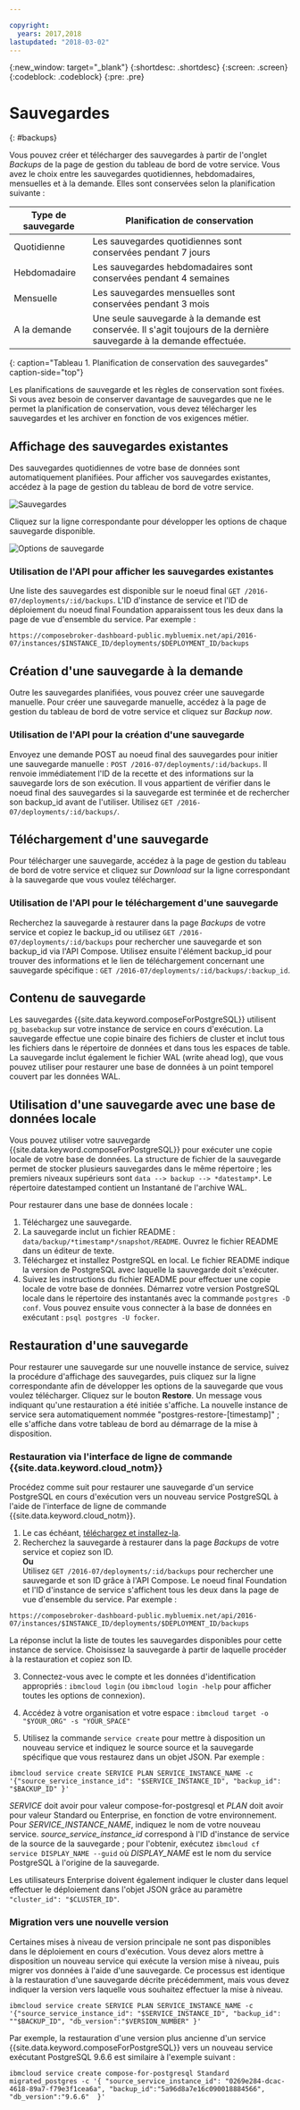 ```yaml
---

copyright:
  years: 2017,2018
lastupdated: "2018-03-02"
---
```


{:new_window: target="_blank"}
{:shortdesc: .shortdesc}
{:screen: .screen}
{:codeblock: .codeblock}
{:pre: .pre}

# Sauvegardes
{: #backups}

Vous pouvez créer et télécharger des sauvegardes à partir de l'onglet _Backups_ de la page de gestion du tableau de bord de votre service. Vous avez le choix entre les sauvegardes quotidiennes, hebdomadaires, mensuelles et à la demande. Elles sont conservées selon la planification suivante :

Type de sauvegarde|Planification de conservation
----------|-----------
Quotidienne|Les sauvegardes quotidiennes sont conservées pendant 7 jours
Hebdomadaire|Les sauvegardes hebdomadaires sont conservées pendant 4 semaines
Mensuelle|Les sauvegardes mensuelles sont conservées pendant 3 mois
A la demande|Une seule sauvegarde à la demande est conservée. Il s'agit toujours de la dernière sauvegarde à la demande effectuée.
{: caption="Tableau 1. Planification de conservation des sauvegardes" caption-side="top"}

Les planifications de sauvegarde et les règles de conservation sont fixées. Si vous avez besoin de conserver davantage de sauvegardes que ne le permet la planification de conservation, vous devez télécharger les sauvegardes et les archiver en fonction de vos exigences métier.

## Affichage des sauvegardes existantes

Des sauvegardes quotidiennes de votre base de données sont automatiquement planifiées. Pour afficher vos sauvegardes existantes, accédez à la page de gestion du tableau de bord de votre service. 

  ![Sauvegardes](./images/postgres-backups-show.png "Liste des sauvegardes dans le tableau de bord du service")

Cliquez sur la ligne correspondante pour développer les options de chaque sauvegarde disponible.

  ![Options de sauvegarde](./images/postgres-backups-options.png "Options d'une sauvegarde.") 

### Utilisation de l'API pour afficher les sauvegardes existantes

Une liste des sauvegardes est disponible sur le noeud final `GET /2016-07/deployments/:id/backups`. L'ID d'instance de service et l'ID de déploiement du noeud final Foundation apparaissent tous les deux dans la page de vue d'ensemble du service. Par exemple : 
``` 
https://composebroker-dashboard-public.mybluemix.net/api/2016-07/instances/$INSTANCE_ID/deployments/$DEPLOYMENT_ID/backups
```  

## Création d'une sauvegarde à la demande

Outre les sauvegardes planifiées, vous pouvez créer une sauvegarde manuelle. Pour créer une sauvegarde manuelle, accédez à la page de gestion du tableau de bord de votre service et cliquez sur *Backup now*.

### Utilisation de l'API pour la création d'une sauvegarde

Envoyez une demande POST au noeud final des sauvegardes pour initier une sauvegarde manuelle : `POST /2016-07/deployments/:id/backups`. Il renvoie immédiatement l'ID de la recette et des informations sur la sauvegarde lors de son exécution. Il vous appartient de vérifier dans le noeud final des sauvegardes si la sauvegarde est terminée et de rechercher son backup_id avant de l'utiliser. Utilisez `GET /2016-07/deployments/:id/backups/`.

## Téléchargement d'une sauvegarde

Pour télécharger une sauvegarde, accédez à la page de gestion du tableau de bord de votre service et cliquez sur *Download* sur la ligne correspondant à la sauvegarde que vous voulez télécharger.

### Utilisation de l'API pour le téléchargement d'une sauvegarde

Recherchez la sauvegarde à restaurer dans la page _Backups_ de votre service et copiez le backup_id ou utilisez `GET /2016-07/deployments/:id/backups` pour rechercher une sauvegarde et son backup_id via l'API Compose. Utilisez ensuite l'élément backup_id pour trouver des informations et le lien de téléchargement concernant une sauvegarde spécifique : `GET /2016-07/deployments/:id/backups/:backup_id`.

## Contenu de sauvegarde

Les sauvegardes {{site.data.keyword.composeForPostgreSQL}} utilisent `pg_basebackup` sur votre instance de service en cours d'exécution. La sauvegarde effectue une copie binaire des fichiers de cluster et inclut tous les fichiers dans le répertoire de données et dans tous les espaces de table. La sauvegarde inclut également le fichier WAL (write ahead log), que vous pouvez utiliser pour restaurer une base de données à un point temporel couvert par les données WAL.

## Utilisation d'une sauvegarde avec une base de données locale

Vous pouvez utiliser votre sauvegarde {{site.data.keyword.composeForPostgreSQL}} pour exécuter une copie locale de votre base de données. La structure de fichier de la sauvegarde permet de stocker plusieurs sauvegardes dans le même répertoire ; les premiers niveaux supérieurs sont `data --> backup --> *datestamp*`. Le répertoire datestamped contient un Instantané de l'archive WAL.

Pour restaurer dans une base de données locale :

1. Téléchargez une sauvegarde.
2. La sauvegarde inclut un fichier README : `data/backup/*timestamp*/snapshot/README`. Ouvrez le fichier README dans un éditeur de texte.
3. Téléchargez et installez PostgreSQL en local. Le fichier README indique la version de PostgreSQL avec laquelle la sauvegarde doit s'exécuter.
4. Suivez les instructions du fichier README pour effectuer une copie locale de votre base de données. Démarrez votre version PostgreSQL locale dans le répertoire des instantanés avec la commande `postgres -D conf`. Vous pouvez ensuite vous connecter à la base de données en exécutant : `psql postgres -U focker`.

## Restauration d'une sauvegarde

Pour restaurer une sauvegarde sur une nouvelle instance de service, suivez la procédure d'affichage des sauvegardes, puis cliquez sur la ligne correspondante afin de développer les options de la sauvegarde que vous voulez télécharger. Cliquez sur le bouton **Restore**. Un message vous indiquant qu'une restauration a été initiée s'affiche. La nouvelle instance de service sera automatiquement nommée "postgres-restore-[timestamp]" ; elle s'affiche dans votre tableau de bord au démarrage de la mise à disposition.

### Restauration via l'interface de ligne de commande {{site.data.keyword.cloud_notm}}

Procédez comme suit pour restaurer une sauvegarde d'un service PostgreSQL en cours d'exécution vers un nouveau service PostgreSQL à l'aide de l'interface de ligne de commande {{site.data.keyword.cloud_notm}}. 
1. Le cas échéant, [téléchargez et installez-la](https://console.bluemix.net/docs/cli/index.html#overview). 
2. Recherchez la sauvegarde à restaurer dans la page _Backups_ de votre service et copiez son ID.  
  **Ou**  
  Utilisez `GET /2016-07/deployments/:id/backups` pour rechercher une sauvegarde et son ID grâce à l'API Compose. Le noeud final Foundation et l'ID d'instance de service s'affichent tous les deux dans la page de vue d'ensemble du service. Par exemple : 
  ``` 
  https://composebroker-dashboard-public.mybluemix.net/api/2016-07/instances/$INSTANCE_ID/deployments/$DEPLOYMENT_ID/backups
  ```  
  La réponse inclut la liste de toutes les sauvegardes disponibles pour cette instance de service. Choisissez la sauvegarde à partir de laquelle procéder à la restauration et copiez son ID.

3. Connectez-vous avec le compte et les données d'identification appropriés : `ibmcloud login` (ou `ibmcloud login -help` pour afficher toutes les options de connexion).

4. Accédez à votre organisation et votre espace : `ibmcloud target -o "$YOUR_ORG" -s "YOUR_SPACE"`

5. Utilisez la commande `service create` pour mettre à disposition un nouveau service et indiquez le source source et la sauvegarde spécifique que vous restaurez dans un objet JSON. Par exemple :
``` 
ibmcloud service create SERVICE PLAN SERVICE_INSTANCE_NAME -c '{"source_service_instance_id": "$SERVICE_INSTANCE_ID", "backup_id": "$BACKUP_ID" }'
```
  _SERVICE_ doit avoir pour valeur compose-for-postgresql et _PLAN_ doit avoir pour valeur Standard ou Enterprise, en fonction de votre environnement. Pour _SERVICE\_INSTANCE\_NAME_, indiquez le nom de votre nouveau service. _source\_service\_instance\_id_ correspond à l'ID d'instance de service de la source de la sauvegarde ; pour l'obtenir, exécutez `ibmcloud cf service DISPLAY_NAME --guid` où _DISPLAY\_NAME_ est le nom du service PostgreSQL à l'origine de la sauvegarde. 
  
  Les utilisateurs Enterprise doivent également indiquer le cluster dans lequel effectuer le déploiement dans l'objet JSON grâce au paramètre `"cluster_id": "$CLUSTER_ID"`.
  
### Migration vers une nouvelle version

Certaines mises à niveau de version principale ne sont pas disponibles dans le déploiement en cours d'exécution. Vous devez alors mettre à disposition un nouveau service qui exécute la version mise à niveau, puis migrer vos données à l'aide d'une sauvegarde. Ce processus est identique à la restauration d'une sauvegarde décrite précédemment, mais vous devez indiquer la version vers laquelle vous souhaitez effectuer la mise à niveau.

``` 
ibmcloud service create SERVICE PLAN SERVICE_INSTANCE_NAME -c '{"source_service_instance_id": "$SERVICE_INSTANCE_ID", "backup_id": ""$BACKUP_ID", "db_version":"$VERSION_NUMBER" }'
```

Par exemple, la restauration d'une version plus ancienne d'un service {{site.data.keyword.composeForPostgreSQL}} vers un nouveau service exécutant PostgreSQL 9.6.6 est similaire à l'exemple suivant :
```
ibmcloud service create compose-for-postgresql Standard migrated_postgres -c '{ "source_service_instance_id": "0269e284-dcac-4618-89a7-f79e3f1cea6a", "backup_id":"5a96d8a7e16c090018884566", "db_version":"9.6.6"  }'
